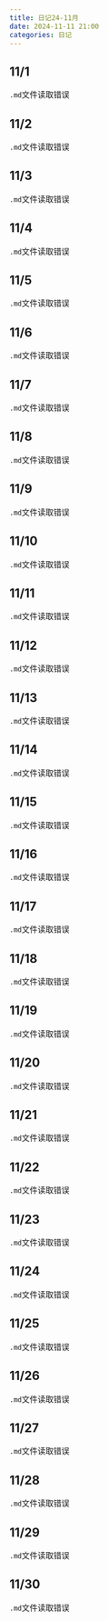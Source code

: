 ```yaml
---
title: 日记24-11月
date: 2024-11-11 21:00
categories: 日记
---
```

## 11/1
`.md`文件读取错误
## 11/2
`.md`文件读取错误
## 11/3
`.md`文件读取错误
## 11/4
`.md`文件读取错误
## 11/5
`.md`文件读取错误
## 11/6
`.md`文件读取错误
## 11/7
`.md`文件读取错误
## 11/8
`.md`文件读取错误
## 11/9
`.md`文件读取错误
## 11/10
`.md`文件读取错误
## 11/11
`.md`文件读取错误
## 11/12
`.md`文件读取错误
## 11/13
`.md`文件读取错误
## 11/14
`.md`文件读取错误
## 11/15
`.md`文件读取错误
## 11/16
`.md`文件读取错误
## 11/17
`.md`文件读取错误
## 11/18
`.md`文件读取错误
## 11/19
`.md`文件读取错误
## 11/20
`.md`文件读取错误
## 11/21
`.md`文件读取错误
## 11/22
`.md`文件读取错误
## 11/23
`.md`文件读取错误
## 11/24
`.md`文件读取错误
## 11/25
`.md`文件读取错误
## 11/26
`.md`文件读取错误
## 11/27
`.md`文件读取错误
## 11/28
`.md`文件读取错误
## 11/29
`.md`文件读取错误
## 11/30
`.md`文件读取错误